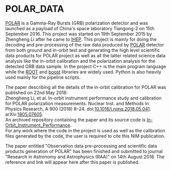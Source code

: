 # POLAR_DATA

[POLAR](http://isdc.unige.ch/polar) is a Gamma-Ray Bursts (GRB) polarization detector and was launched as a payload of China's space laboratory Tiangong-2 on 15th September 2016.
This project was started on 19th September 2015 by Zhengheng Li after he came to [IHEP](http://english.ihep.cas.cn). This project is mainly for doing the decoding and pre-processing of the raw data produced by [POLAR](http://polar.ihep.ac.cn/en) detector from both ground and in-orbit test and generating the high level scientific data products for POLAR project as well as all the latter related science data analysis like the in-orbit calibration and the polarization analysis for the detected GRB data sample. In the project C++ is the main program language while the [ROOT](https://root.cern.ch) and [boost](https://www.boost.org) libraries are widely used. Python is also heavily used mainly for the pipeline scripts.

The paper describing all the details of the in-orbit calibration for POLAR was published on 22nd May 2018:  
Zhengheng Li, et al. In-orbit instrument performance study and calibration for POLAR polarization measurements. Nuclear Inst. and Methods in Physics Research, A 900 (2018) 8–24. doi:[10.1016/j.nima.2018.05.041](https://doi.org/10.1016/j.nima.2018.05.041). arXiv:[1805.07605](https://arxiv.org/abs/1805.07605).  
An archived repository containing the paper and its source code is [In-Orbit_Instrument_Performance](https://github.com/ZhenghengLi/In-Orbit_Instrument_Performance).  
For any work where the code in the project is used as well as the calibration files generated by the code, the user is required to cite this NIM publication.

The paper entitled "Observation data pre-processing and scientific data products generation of POLAR" has been finished and submitted to journal "Research in Astronomy and Astrophysics (RAA)" on 14th August 2018. The reference and link will appear here after this paper is published.

